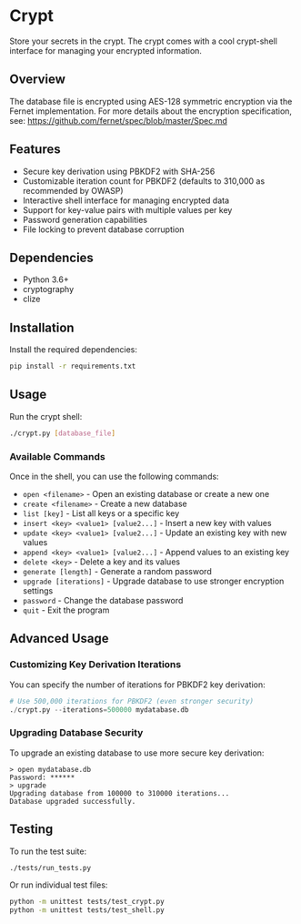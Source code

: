 # Crypt

Store your secrets in the crypt. 
The crypt comes with a cool crypt-shell interface for managing your encrypted information.

## Overview

The database file is encrypted using AES-128 symmetric encryption via the Fernet implementation.
For more details about the encryption specification, see: https://github.com/fernet/spec/blob/master/Spec.md

## Features

- Secure key derivation using PBKDF2 with SHA-256
- Customizable iteration count for PBKDF2 (defaults to 310,000 as recommended by OWASP)
- Interactive shell interface for managing encrypted data
- Support for key-value pairs with multiple values per key
- Password generation capabilities
- File locking to prevent database corruption

## Dependencies

- Python 3.6+
- cryptography
- clize

## Installation

Install the required dependencies:

```bash
pip install -r requirements.txt
```

## Usage

Run the crypt shell:

```bash
./crypt.py [database_file]
```

### Available Commands

Once in the shell, you can use the following commands:

- `open <filename>` - Open an existing database or create a new one
- `create <filename>` - Create a new database
- `list [key]` - List all keys or a specific key
- `insert <key> <value1> [value2...]` - Insert a new key with values
- `update <key> <value1> [value2...]` - Update an existing key with new values
- `append <key> <value1> [value2...]` - Append values to an existing key
- `delete <key>` - Delete a key and its values
- `generate [length]` - Generate a random password
- `upgrade [iterations]` - Upgrade database to use stronger encryption settings
- `password` - Change the database password
- `quit` - Exit the program

## Advanced Usage

### Customizing Key Derivation Iterations

You can specify the number of iterations for PBKDF2 key derivation:

```python
# Use 500,000 iterations for PBKDF2 (even stronger security)
./crypt.py --iterations=500000 mydatabase.db
```

### Upgrading Database Security

To upgrade an existing database to use more secure key derivation:

```
> open mydatabase.db
Password: ******
> upgrade
Upgrading database from 100000 to 310000 iterations...
Database upgraded successfully.
```

## Testing

To run the test suite:

```bash
./tests/run_tests.py
```

Or run individual test files:

```bash
python -m unittest tests/test_crypt.py
python -m unittest tests/test_shell.py
```

